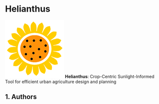 Helianthus
==========

![Helianthus](./Resources/helianthus-icon-192.png)
**Helianthus**: Crop-Centric Sunlight-Informed Tool for efficient urban agriculture design and planning

1\. Authors
-----------
